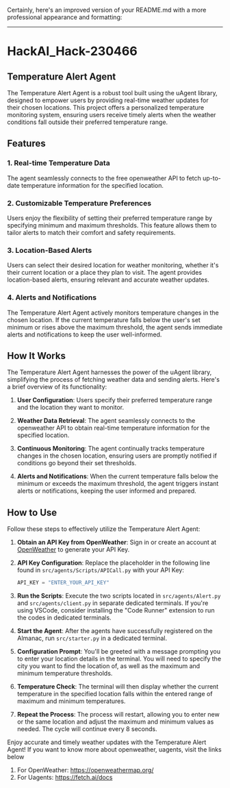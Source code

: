 Certainly, here's an improved version of your README.md with a more professional appearance and formatting:

---

# HackAI_Hack-230466

## Temperature Alert Agent

The Temperature Alert Agent is a robust tool built using the uAgent library, designed to empower users by providing real-time weather updates for their chosen locations. This project offers a personalized temperature monitoring system, ensuring users receive timely alerts when the weather conditions fall outside their preferred temperature range.

## Features

### 1. Real-time Temperature Data
The agent seamlessly connects to the free openweather API to fetch up-to-date temperature information for the specified location.

### 2. Customizable Temperature Preferences
Users enjoy the flexibility of setting their preferred temperature range by specifying minimum and maximum thresholds. This feature allows them to tailor alerts to match their comfort and safety requirements.

### 3. Location-Based Alerts
Users can select their desired location for weather monitoring, whether it's their current location or a place they plan to visit. The agent provides location-based alerts, ensuring relevant and accurate weather updates.

### 4. Alerts and Notifications
The Temperature Alert Agent actively monitors temperature changes in the chosen location. If the current temperature falls below the user's set minimum or rises above the maximum threshold, the agent sends immediate alerts and notifications to keep the user well-informed.

## How It Works

The Temperature Alert Agent harnesses the power of the uAgent library, simplifying the process of fetching weather data and sending alerts. Here's a brief overview of its functionality:

1. **User Configuration**: Users specify their preferred temperature range and the location they want to monitor.

2. **Weather Data Retrieval**: The agent seamlessly connects to the openweather API to obtain real-time temperature information for the specified location.

3. **Continuous Monitoring**: The agent continually tracks temperature changes in the chosen location, ensuring users are promptly notified if conditions go beyond their set thresholds.

4. **Alerts and Notifications**: When the current temperature falls below the minimum or exceeds the maximum threshold, the agent triggers instant alerts or notifications, keeping the user informed and prepared.

## How to Use

Follow these steps to effectively utilize the Temperature Alert Agent:

1. **Obtain an API Key from OpenWeather**: Sign in or create an account at [OpenWeather](https://openweathermap.org/api) to generate your API Key.

2. **API Key Configuration**: Replace the placeholder in the following line found in `src/agents/Scripts/APICall.py` with your API Key:

   ```python
   API_KEY = "ENTER_YOUR_API_KEY"
   ```

3. **Run the Scripts**: Execute the two scripts located in `src/agents/Alert.py` and `src/agents/client.py` in separate dedicated terminals. If you're using VSCode, consider installing the "Code Runner" extension to run the codes in dedicated terminals.

4. **Start the Agent**: After the agents have successfully registered on the Almanac, run `src/starter.py` in a dedicated terminal.

5. **Configuration Prompt**: You'll be greeted with a message prompting you to enter your location details in the terminal. You will need to specify the city you want to find the location of, as well as the maximum and minimum temperature thresholds.

6. **Temperature Check**: The terminal will then display whether the current temperature in the specified location falls within the entered range of maximum and minimum temperatures.

7. **Repeat the Process**: The process will restart, allowing you to enter new or the same location and adjust the maximum and minimum values as needed. The cycle will continue every 8 seconds.

Enjoy accurate and timely weather updates with the Temperature Alert Agent!
If you want to know more about openweather, uagents, visit the links below
1. For OpenWeather: https://openweathermap.org/
2. For Uagents: https://fetch.ai/docs
